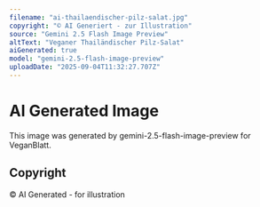 ```yaml
---
filename: "ai-thailaendischer-pilz-salat.jpg"
copyright: "© AI Generiert - zur Illustration"
source: "Gemini 2.5 Flash Image Preview"
altText: "Veganer Thailändischer Pilz-Salat"
aiGenerated: true
model: "gemini-2.5-flash-image-preview"
uploadDate: "2025-09-04T11:32:27.707Z"
---
```


# AI Generated Image

This image was generated by gemini-2.5-flash-image-preview for VeganBlatt.

## Copyright
© AI Generated - for illustration
